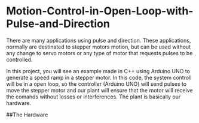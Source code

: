 # Motion-Control-in-Open-Loop-with-Pulse-and-Direction

There are many applications using pulse and direction. These applications, normally are destinated to stepper motors motion, but can be used without any change to servo motors or any type of motor that requests pulses to be controlled.

In this project, you will see an example made in C++ using Arduino UNO to generate a speed ramp in a stepper motor. In this code, the system controll will be in a open loop, so the controller (Arduino UNO) will send pulses to move the stepper motor and our plant will ensure that the motor will receive the comands without losses or interferences. The plant is basically our hardware.

##The Hardware

